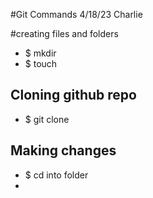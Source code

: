 #Git Commands 4/18/23 Charlie

#creating files and folders
- $ mkdir <repo-name>
- $ touch <file-name>

## Cloning github repo
- $ git clone <github-repo-url>

## Making changes
- $ cd into folder
- 